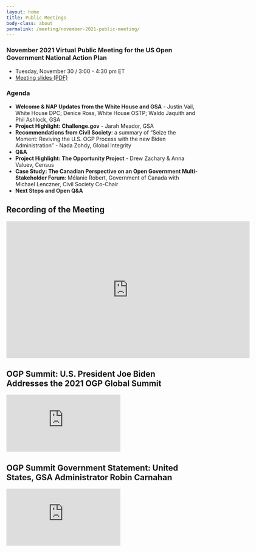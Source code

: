 ```yaml
---
layout: home
title: Public Meetings
body-class: about
permalink: /meeting/november-2021-public-meeting/
---
```


### November 2021 Virtual Public Meeting for the US Open Government National Action Plan

* Tuesday, November 30 / 3:00 - 4:30 pm ET
* [Meeting slides (PDF)](/assets/files/2021-11-30-open-gov-public-meeting-slides.pdf)

### Agenda

* **Welcome & NAP Updates from the White House and GSA** - Justin Vail, White House DPC; Denice Ross, White House OSTP; Waldo Jaquith and Phil Ashlock, GSA
* **Project Highlight: Challenge.gov** - Jarah Meador, GSA
* **Recommendations from Civil Society**: a summary of “Seize the Moment: Reviving the U.S. OGP Process with the new Biden Administration” - Nada Zohdy, Global Integrity
* **Q&A**
* **Project Highlight: The Opportunity Project** - Drew Zachary & Anna Valuev, Census
* **Case Study: The Canadian Perspective on an Open Government Multi-Stakeholder Forum**: Mélanie Robert, Government of Canada with Michael Lenczner, Civil Society Co-Chair
* **Next Steps and Open Q&A**



## Recording of the Meeting

<div class="video-container">
<iframe width="640" height="360" src="https://www.youtube.com/embed/kDvKzCJqTIg?list=PLvdwyPgXnxxUZ9uzcRN7M32TvlOZYNF2S" title="11/30/21 - Public Meeting for the US Open Government National Action Plan" frameborder="0" allow="accelerometer; autoplay; clipboard-write; encrypted-media; gyroscope; picture-in-picture; web-share" referrerpolicy="strict-origin-when-cross-origin" allowfullscreen></iframe>
</div> 

## OGP Summit: U.S. President Joe Biden Addresses the 2021 OGP Global Summit

<div class="video-container">
<iframe src="https://www.youtube.com/embed/C1PfDnmxWxg" title="YouTube video player" frameborder="0" allow="accelerometer; autoplay; clipboard-write; encrypted-media; gyroscope; picture-in-picture" allowfullscreen></iframe>
</div>

## OGP Summit Government Statement: United States, GSA Administrator Robin Carnahan

<div class="video-container">
<iframe src="https://www.youtube.com/embed/L0MPdP9O2Ww" title="YouTube video player" frameborder="0" allow="accelerometer; autoplay; clipboard-write; encrypted-media; gyroscope; picture-in-picture" allowfullscreen></iframe>
</div>




